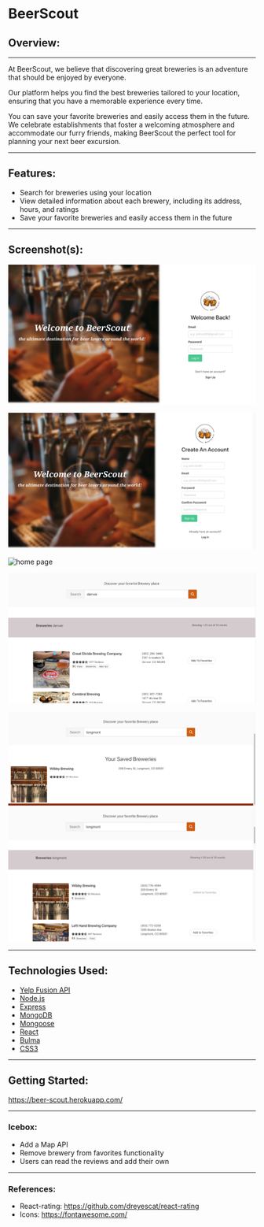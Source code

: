 # BeerScout



## Overview: 

---

At BeerScout, we believe that discovering great breweries is an adventure that should be enjoyed by everyone. 

Our platform helps you find the best breweries tailored to your location, ensuring that you have a memorable experience every time.

You can save your favorite breweries and easily access them in the future. We celebrate establishments that foster a welcoming atmosphere and accommodate our furry friends, making BeerScout the perfect tool for planning your next beer excursion.

---

## Features: 

* Search for breweries using your location
* View detailed information about each brewery, including its address, hours, and ratings
* Save your favorite breweries and easily access them in the future

---

## Screenshot(s):

![login](src/assets/login.png)

![signup](src/assets/signUp.png)

![home page](src/assets/navBar.png)

![search](src/assets/searchBar.png)

![favorites](src/assets/favorites.png)
![saved](src/assets/saved.png)




---
## Technologies Used:

* [Yelp Fusion API](https://www.yelp.com/developers/documentation/v3/get_started)
* [Node.js](https://nodejs.org/)
* [Express](https://expressjs.com/)
* [MongoDB](https://www.mongodb.com/)
* [Mongoose](https://mongoosejs.com/)
* [React](https://reactjs.org/)
* [Bulma](https://bulma.io/)
* [CSS3](https://developer.mozilla.org/en-US/docs/Web/CSS)




---
## Getting Started:

https://beer-scout.herokuapp.com/

---

### Icebox:

* Add a Map API
* Remove brewery from favorites functionality
* Users can read the reviews and add their own

---
### References:
* React-rating: https://github.com/dreyescat/react-rating
* Icons: https://fontawesome.com/

